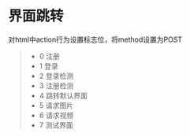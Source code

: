 界面跳转
===============
对html中action行为设置标志位，将method设置为POST
> * 0 注册
> * 1 登录
> * 2 登录检测
> * 3 注册检测
> * 4 跳转默认界面
> * 5 请求图片
> * 6 请求视频
> * 7 测试界面
